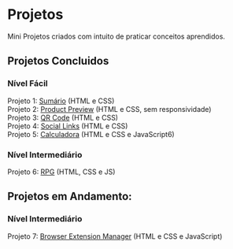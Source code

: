 # Projetos
Mini Projetos criados com intuito de praticar conceitos aprendidos.

## Projetos Concluidos
### Nível Fácil
Projeto 1: <a href="https://7felipeleite.github.io/mini-projetos/summary/">Sumário</a> (HTML e CSS) <br>
Projeto 2: <a href="https://7felipeleite.github.io/mini-projetos/product-preview/">Product Preview</a> (HTML e CSS, sem responsividade) <br>
Projeto 3: <a href="https://7felipeleite.github.io/mini-projetos/qr-code/">QR Code</a> (HTML e CSS) <br>
Projeto 4: <a href="https://7felipeleite.github.io/mini-projetos/social-links/">Social Links</a> (HTML e CSS) <br>
Projeto 5: <a href="https://7felipeleite.github.io/mini-projetos/calculadora/">Calculadora</a> (HTML e CSS e JavaScript6)

### Nível Intermediário
Projeto 6:  <a href="https://7felipeleite.github.io/mini-projetos/mini-rpg/">RPG</a> (HTML, CSS e JS)

## Projetos em Andamento: 
### Nível Intermediário
Projeto 7: <a href="https://7felipeleite.github.io/mini-projetos/browserExtensionManager/">Browser Extension Manager</a> (HTML e CSS e JavaScript) <br>
